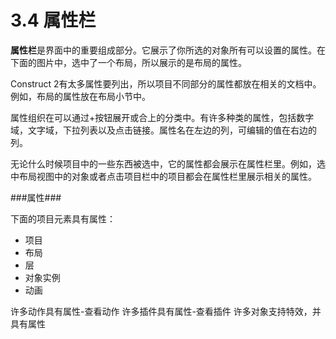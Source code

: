 # 3.4 属性栏

**属性栏**是界面中的重要组成部分。它展示了你所选的对象所有可以设置的属性。在下面的图片中，选中了一个布局，所以展示的是布局的属性。

Construct 2有太多属性要列出，所以项目不同部分的属性都放在相关的文档中。例如，布局的属性放在布局小节中。

属性组织在可以通过+按钮展开或合上的分类中。有许多种类的属性，包括数字域，文字域，下拉列表以及点击链接。属性名在左边的列，可编辑的值在右边的列。

无论什么时候项目中的一些东西被选中，它的属性都会展示在属性栏里。例如，选中布局视图中的对象或者点击项目栏中的项目都会在属性栏里展示相关的属性。

###属性###

下面的项目元素具有属性：

- 项目
- 布局
- 层
- 对象实例
- 动画

许多动作具有属性-查看动作
许多插件具有属性-查看插件
许多对象支持特效，并具有属性

